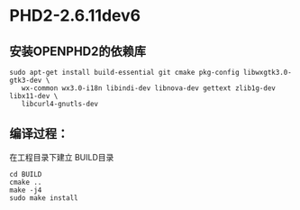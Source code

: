 # PHD2-2.6.11dev6


安装OPENPHD2的依赖库
-
    sudo apt-get install build-essential git cmake pkg-config libwxgtk3.0-gtk3-dev \
       wx-common wx3.0-i18n libindi-dev libnova-dev gettext zlib1g-dev libx11-dev \
       libcurl4-gnutls-dev

编译过程：
-
在工程目录下建立  BUILD目录

    cd BUILD
    cmake .. 
    make -j4
    sudo make install
